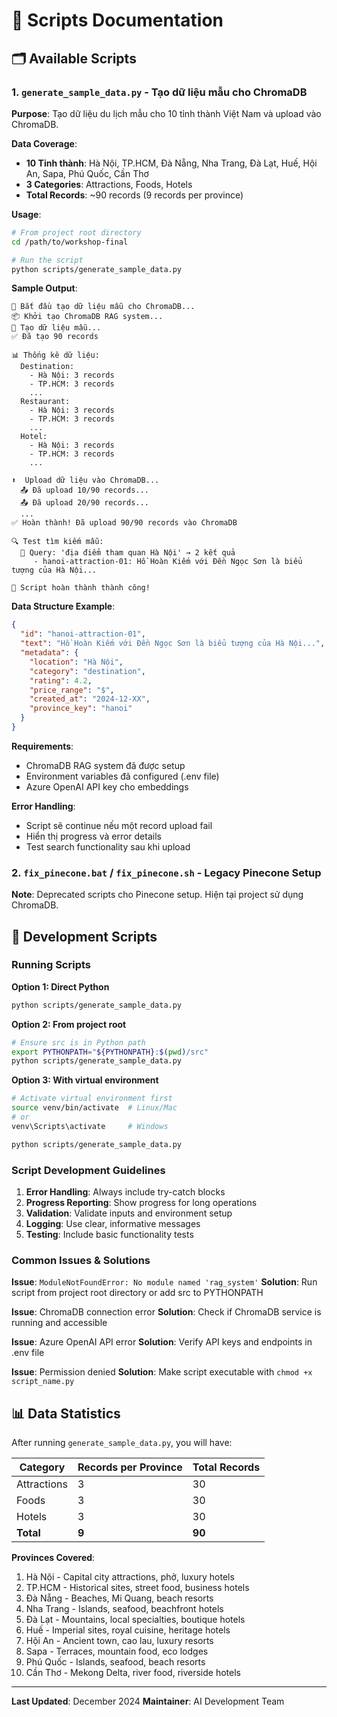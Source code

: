 # 📜 Scripts Documentation

## 🗂️ Available Scripts

### 1. `generate_sample_data.py` - Tạo dữ liệu mẫu cho ChromaDB

**Purpose**: Tạo dữ liệu du lịch mẫu cho 10 tỉnh thành Việt Nam và upload vào ChromaDB.

**Data Coverage**:
- **10 Tỉnh thành**: Hà Nội, TP.HCM, Đà Nẵng, Nha Trang, Đà Lạt, Huế, Hội An, Sapa, Phú Quốc, Cần Thơ
- **3 Categories**: Attractions, Foods, Hotels  
- **Total Records**: ~90 records (9 records per province)

**Usage**:
```bash
# From project root directory
cd /path/to/workshop-final

# Run the script
python scripts/generate_sample_data.py
```

**Sample Output**:
```
🚀 Bắt đầu tạo dữ liệu mẫu cho ChromaDB...
📦 Khởi tạo ChromaDB RAG system...
📝 Tạo dữ liệu mẫu...
✅ Đã tạo 90 records

📊 Thống kê dữ liệu:
  Destination:
    - Hà Nội: 3 records
    - TP.HCM: 3 records
    ...
  Restaurant:
    - Hà Nội: 3 records
    - TP.HCM: 3 records
    ...
  Hotel:
    - Hà Nội: 3 records
    - TP.HCM: 3 records
    ...

⬆️  Upload dữ liệu vào ChromaDB...
  📤 Đã upload 10/90 records...
  📤 Đã upload 20/90 records...
  ...
✅ Hoàn thành! Đã upload 90/90 records vào ChromaDB

🔍 Test tìm kiếm mẫu:
  🔎 Query: 'địa điểm tham quan Hà Nội' → 2 kết quả
     - hanoi-attraction-01: Hồ Hoàn Kiếm với Đền Ngọc Sơn là biểu tượng của Hà Nội...

🎉 Script hoàn thành thành công!
```

**Data Structure Example**:
```json
{
  "id": "hanoi-attraction-01",
  "text": "Hồ Hoàn Kiếm với Đền Ngọc Sơn là biểu tượng của Hà Nội...",
  "metadata": {
    "location": "Hà Nội",
    "category": "destination", 
    "rating": 4.2,
    "price_range": "$",
    "created_at": "2024-12-XX",
    "province_key": "hanoi"
  }
}
```

**Requirements**:
- ChromaDB RAG system đã được setup
- Environment variables đã configured (.env file)
- Azure OpenAI API key cho embeddings

**Error Handling**:
- Script sẽ continue nếu một record upload fail
- Hiển thị progress và error details
- Test search functionality sau khi upload

### 2. `fix_pinecone.bat` / `fix_pinecone.sh` - Legacy Pinecone Setup

**Note**: Deprecated scripts cho Pinecone setup. Hiện tại project sử dụng ChromaDB.

## 🔧 Development Scripts

### Running Scripts

**Option 1: Direct Python**
```bash
python scripts/generate_sample_data.py
```

**Option 2: From project root**
```bash
# Ensure src is in Python path
export PYTHONPATH="${PYTHONPATH}:$(pwd)/src"
python scripts/generate_sample_data.py
```

**Option 3: With virtual environment**
```bash
# Activate virtual environment first
source venv/bin/activate  # Linux/Mac
# or
venv\Scripts\activate     # Windows

python scripts/generate_sample_data.py
```

### Script Development Guidelines

1. **Error Handling**: Always include try-catch blocks
2. **Progress Reporting**: Show progress for long operations
3. **Validation**: Validate inputs and environment setup
4. **Logging**: Use clear, informative messages
5. **Testing**: Include basic functionality tests

### Common Issues & Solutions

**Issue**: `ModuleNotFoundError: No module named 'rag_system'`
**Solution**: Run script from project root directory or add src to PYTHONPATH

**Issue**: ChromaDB connection error
**Solution**: Check if ChromaDB service is running and accessible

**Issue**: Azure OpenAI API error
**Solution**: Verify API keys and endpoints in .env file

**Issue**: Permission denied
**Solution**: Make script executable with `chmod +x script_name.py`

## 📊 Data Statistics

After running `generate_sample_data.py`, you will have:

| Category | Records per Province | Total Records |
|----------|---------------------|---------------|
| Attractions | 3 | 30 |
| Foods | 3 | 30 |
| Hotels | 3 | 30 |
| **Total** | **9** | **90** |

**Provinces Covered**:
1. Hà Nội - Capital city attractions, phở, luxury hotels
2. TP.HCM - Historical sites, street food, business hotels  
3. Đà Nẵng - Beaches, Mi Quang, beach resorts
4. Nha Trang - Islands, seafood, beachfront hotels
5. Đà Lạt - Mountains, local specialties, boutique hotels
6. Huế - Imperial sites, royal cuisine, heritage hotels
7. Hội An - Ancient town, cao lau, luxury resorts
8. Sapa - Terraces, mountain food, eco lodges
9. Phú Quốc - Islands, seafood, beach resorts
10. Cần Thơ - Mekong Delta, river food, riverside hotels

---

**Last Updated**: December 2024
**Maintainer**: AI Development Team